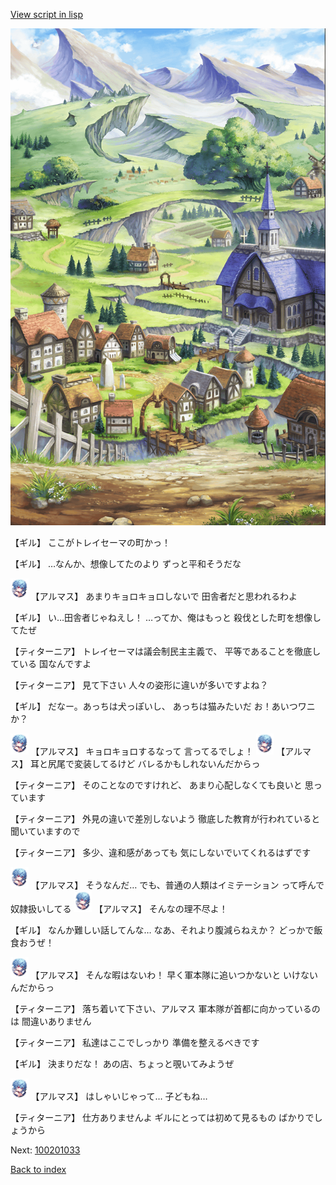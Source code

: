 [View script in lisp](../scripts/100201031.txt)

![004_outland.png](../images/backgrounds/004_outland.png)

【ギル】
ここがトレイセーマの町かっ！

【ギル】
…なんか、想像してたのより
ずっと平和そうだな

<img src="../images/units/3103811.png" alt="3103811.png" height="34"/>
【アルマス】
あまりキョロキョロしないで
田舎者だと思われるわよ

【ギル】
い…田舎者じゃねえし！
…ってか、俺はもっと
殺伐とした町を想像してたぜ

【ティターニア】
トレイセーマは議会制民主主義で、
平等であることを徹底している
国なんですよ

【ティターニア】
見て下さい
人々の姿形に違いが多いですよね？

【ギル】
だなー。あっちは犬っぽいし、
あっちは猫みたいだ
お！あいつワニか？

<img src="../images/units/3103811.png" alt="3103811.png" height="34"/>
【アルマス】
キョロキョロするなって
言ってるでしょ！

<img src="../images/units/3103811.png" alt="3103811.png" height="34"/>
【アルマス】
耳と尻尾で変装してるけど
バレるかもしれないんだからっ

【ティターニア】
そのことなのですけれど、
あまり心配しなくても良いと
思っています

【ティターニア】
外見の違いで差別しないよう
徹底した教育が行われていると
聞いていますので

【ティターニア】
多少、違和感があっても
気にしないでいてくれるはずです

<img src="../images/units/3103811.png" alt="3103811.png" height="34"/>
【アルマス】
そうなんだ…
でも、普通の人類はイミテーション
って呼んで奴隷扱いしてる

<img src="../images/units/3103811.png" alt="3103811.png" height="34"/>
【アルマス】
そんなの理不尽よ！

【ギル】
なんか難しい話してんな…
なあ、それより腹減らねえか？
どっかで飯食おうぜ！

<img src="../images/units/3103811.png" alt="3103811.png" height="34"/>
【アルマス】
そんな暇はないわ！
早く軍本隊に追いつかないと
いけないんだからっ

【ティターニア】
落ち着いて下さい、アルマス
軍本隊が首都に向かっているのは
間違いありません

【ティターニア】
私達はここでしっかり
準備を整えるべきです

【ギル】
決まりだな！
あの店、ちょっと覗いてみようぜ

<img src="../images/units/3103811.png" alt="3103811.png" height="34"/>
【アルマス】
はしゃいじゃって…
子どもね…

【ティターニア】
仕方ありませんよ
ギルにとっては初めて見るもの
ばかりでしょうから


Next: [100201033](100201033.md)

[Back to index](index.md)
